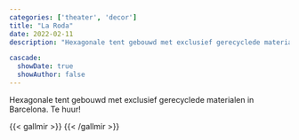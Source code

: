```yaml
---
categories: ['theater', 'decor']
title: "La Roda"
date: 2022-02-11
description: "Hexagonale tent gebouwd met exclusief gerecyclede materialen in Barcelona."

cascade:
  showDate: true
  showAuthor: false
---
```


Hexagonale tent gebouwd met exclusief gerecyclede materialen in Barcelona. Te huur!

{{< gallmir >}}
{{< /gallmir >}}
